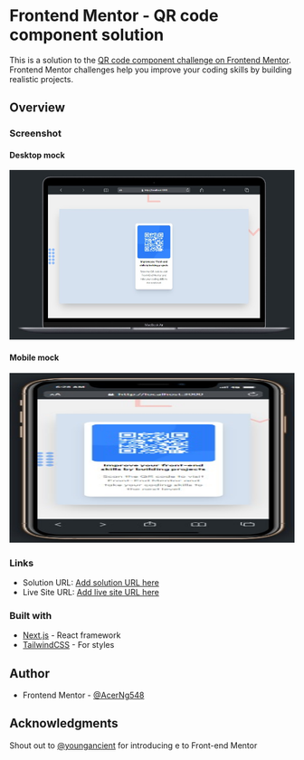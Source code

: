 # Frontend Mentor - QR code component solution

This is a solution to the [QR code component challenge on Frontend Mentor](https://www.frontendmentor.io/challenges/qr-code-component-iux_sIO_H). Frontend Mentor challenges help you improve your coding skills by building realistic projects. 



## Overview

### Screenshot

#### Desktop mock
<div align="center">
  <img src="./desktop mock.png" width="600" height="300"/>
</div>

#### Mobile mock
<div align="center">
  <img src="./mobile mock.png" width="600" height="300"/>
</div>

### Links

- Solution URL: [Add solution URL here](https://your-solution-url.com)
- Live Site URL: [Add live site URL here](https://your-live-site-url.com)



### Built with


- [Next.js](https://nextjs.org/) - React framework
- [TailwindCSS](https://tailwindcss.com) - For styles



## Author

- Frontend Mentor - [@AcerNg548](https://www.frontendmentor.io/profile/AcerNg548)

## Acknowledgments

Shout out to [@youngancient](https://github.com/youngancient) for introducing e to Front-end Mentor